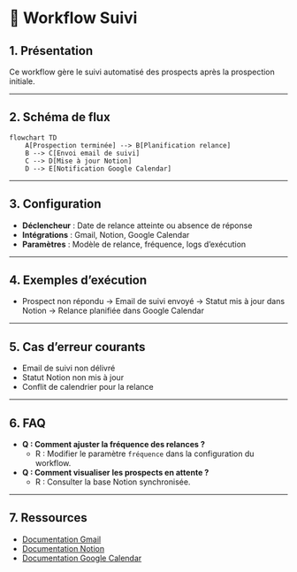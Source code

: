 # 🔄 Workflow Suivi

## 1. Présentation

Ce workflow gère le suivi automatisé des prospects après la prospection initiale.

---

## 2. Schéma de flux

```mermaid
flowchart TD
    A[Prospection terminée] --> B[Planification relance]
    B --> C[Envoi email de suivi]
    C --> D[Mise à jour Notion]
    D --> E[Notification Google Calendar]
```

---

## 3. Configuration

- **Déclencheur** : Date de relance atteinte ou absence de réponse
- **Intégrations** : Gmail, Notion, Google Calendar
- **Paramètres** : Modèle de relance, fréquence, logs d’exécution

---

## 4. Exemples d’exécution

- Prospect non répondu → Email de suivi envoyé → Statut mis à jour dans Notion → Relance planifiée dans Google Calendar

---

## 5. Cas d’erreur courants

- Email de suivi non délivré
- Statut Notion non mis à jour
- Conflit de calendrier pour la relance

---

## 6. FAQ

- **Q : Comment ajuster la fréquence des relances ?**
  - R : Modifier le paramètre `fréquence` dans la configuration du workflow.
- **Q : Comment visualiser les prospects en attente ?**
  - R : Consulter la base Notion synchronisée.

---

## 7. Ressources

- [Documentation Gmail](https://developers.google.com/gmail/api)
- [Documentation Notion](https://developers.notion.com/)
- [Documentation Google Calendar](https://developers.google.com/calendar/api)
